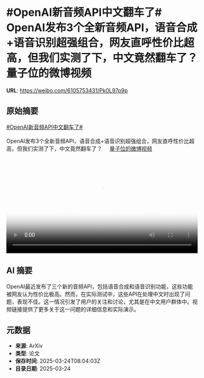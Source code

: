 # #OpenAI新音频API中文翻车了# OpenAI发布3个全新音频API，语音合成+语音识别超强组合，网友直呼性价比超高，但我们实测了下，中文竟然翻车了？ 量子位的微博视频

**URL**: https://weibo.com/6105753431/Pk0L97p9p

## 原始摘要

<a href="https://m.weibo.cn/search?containerid=231522type%3D1%26t%3D10%26q%3D%23OpenAI%E6%96%B0%E9%9F%B3%E9%A2%91API%E4%B8%AD%E6%96%87%E7%BF%BB%E8%BD%A6%E4%BA%86%23&amp;extparam=%23OpenAI%E6%96%B0%E9%9F%B3%E9%A2%91API%E4%B8%AD%E6%96%87%E7%BF%BB%E8%BD%A6%E4%BA%86%23" data-hide=""><span class="surl-text">#OpenAI新音频API中文翻车了#</span></a> <br><br>OpenAI发布3个全新音频API，语音合成+语音识别超强组合，网友直呼性价比超高，但我们实测了下，中文竟然翻车了？ <a href="https://video.weibo.com/show?fid=1034:5147692569919525" data-hide=""><span class="url-icon"><img style="width: 1rem;height: 1rem" src="https://h5.sinaimg.cn/upload/2015/09/25/3/timeline_card_small_video_default.png" referrerpolicy="no-referrer"></span><span class="surl-text">量子位的微博视频</span></a> <br clear="both"><div style="clear: both"></div><video controls="controls" poster="https://tvax4.sinaimg.cn/orj480/006Fd7o3ly1hzrxgsvstcj30u01hctc1.jpg" style="width: 100%"><source src="https://f.video.weibocdn.com/o0/XguGBZ35lx08mVex2bfa01041200fL5u0E010.mp4?label=mp4_720p&amp;template=720x1280.24.0&amp;ori=0&amp;ps=1CwnkDw1GXwCQx&amp;Expires=1742806984&amp;ssig=FYhRJrnM8c&amp;KID=unistore,video"><source src="https://f.video.weibocdn.com/o0/ymm82ITVlx08mVex9ERy010412008Mi80E010.mp4?label=mp4_hd&amp;template=540x960.24.0&amp;ori=0&amp;ps=1CwnkDw1GXwCQx&amp;Expires=1742806984&amp;ssig=bVO%2BP%2BuAge&amp;KID=unistore,video"><source src="https://f.video.weibocdn.com/o0/7KD5n1QRlx08mVewJsow010412004QGp0E010.mp4?label=mp4_ld&amp;template=360x640.24.0&amp;ori=0&amp;ps=1CwnkDw1GXwCQx&amp;Expires=1742806984&amp;ssig=B9DnKqziex&amp;KID=unistore,video"><p>视频无法显示，请前往<a href="https://video.weibo.com/show?fid=1034%3A5147692569919525" target="_blank" rel="noopener noreferrer">微博视频</a>观看。</p></video>

## AI 摘要

OpenAI最近发布了三个新的音频API，包括语音合成和语音识别功能，这些功能被网友认为性价比极高。然而，在实际测试中，这些API在处理中文时出现了问题，表现不佳。这一情况引发了用户的关注和讨论，尤其是在中文用户群体中。视频链接提供了更多关于这一问题的详细信息和实际演示。

## 元数据

- **来源**: ArXiv
- **类型**: 论文
- **保存时间**: 2025-03-24T08:04:03Z
- **目录日期**: 2025-03-24
